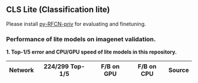## CLS Lite (Classification lite)

Please install [py-RFCN-priv](https://github.com/soeaver/py-RFCN-priv) for evaluating and finetuning.


### Performance of lite models on imagenet validation.
**1. Top-1/5 error and CPU/GPU speed of lite models in this repository.**

 Network|224/299 Top-1/5|F/B on GPU|F/B on CPU|Source
 :---:|:---:|:---:|:---:|:---:
